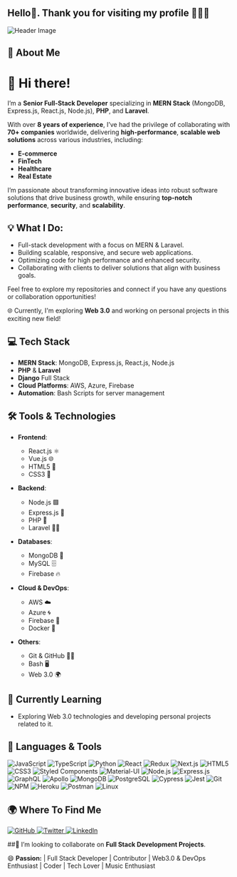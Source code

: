## Hello👋. Thank you for visiting my profile 👩🏾‍💻 

![Header Image](https://staging30.tekkiwebsolutions.com/wp-content/uploads/header-image.png)


## 🚀 About Me

# 👋 Hi there! 

I’m a **Senior Full-Stack Developer** specializing in **MERN Stack** (MongoDB, Express.js, React.js, Node.js), **PHP**, and **Laravel**. 

With over **8 years of experience**, I’ve had the privilege of collaborating with **70+ companies** worldwide, delivering **high-performance**, **scalable web solutions** across various industries, including:

- **E-commerce**
- **FinTech**
- **Healthcare**
- **Real Estate**

I’m passionate about transforming innovative ideas into robust software solutions that drive business growth, while ensuring **top-notch performance**, **security**, and **scalability**.

## 💡 What I Do:
- Full-stack development with a focus on MERN & Laravel.
- Building scalable, responsive, and secure web applications.
- Optimizing code for high performance and enhanced security.
- Collaborating with clients to deliver solutions that align with business goals.

Feel free to explore my repositories and connect if you have any questions or collaboration opportunities!

🌐 Currently, I'm exploring **Web 3.0** and working on personal projects in this exciting new field!

## 💻 Tech Stack

- **MERN Stack**: MongoDB, Express.js, React.js, Node.js
- **PHP** & **Laravel**
- **Django** Full Stack
- **Cloud Platforms**: AWS, Azure, Firebase
- **Automation**: Bash Scripts for server management

## 🛠️ Tools & Technologies

- **Frontend**: 
  - React.js ⚛️
  - Vue.js 🌐
  - HTML5 📄
  - CSS3 🎨

- **Backend**: 
  - Node.js 🟩
  - Express.js 🚀
  - PHP 🐘
  - Laravel 🧑‍💻

- **Databases**:
  - MongoDB 🍃
  - MySQL 🗄️
  - Firebase 🔥

- **Cloud & DevOps**:
  - AWS ☁️
  - Azure 🌀
  - Firebase 🔧
  - Docker 🐳

- **Others**:
  - Git & GitHub 🦸‍♂️
  - Bash 🖥️
  - Web 3.0 🌍

## 🌱 Currently Learning

- Exploring Web 3.0 technologies and developing personal projects related to it.


## 🌟 Languages & Tools

<p>
  <img src="https://img.shields.io/badge/JavaScript-323330?style=for-the-badge&logo=javascript&logoColor=F7DF1E" alt="JavaScript" />
  <img src="https://img.shields.io/badge/TypeScript-007ACC?style=for-the-badge&logo=typescript&logoColor=white" alt="TypeScript" />
  <img src="https://img.shields.io/badge/Python-3776AB?style=for-the-badge&logo=python&logoColor=white" alt="Python" />
  <img src="https://img.shields.io/badge/React-61DAFB?style=for-the-badge&logo=react&logoColor=white" alt="React" />
  <img src="https://img.shields.io/badge/Redux-764ABC?style=for-the-badge&logo=redux&logoColor=white" alt="Redux" />
  <img src="https://img.shields.io/badge/Next.js-000000?style=for-the-badge&logo=nextdotjs&logoColor=white" alt="Next.js" />
  <img src="https://img.shields.io/badge/HTML5-E34F26?style=for-the-badge&logo=html5&logoColor=white" alt="HTML5" />
  <img src="https://img.shields.io/badge/CSS3-1572B6?style=for-the-badge&logo=css3&logoColor=white" alt="CSS3" />
  <img src="https://img.shields.io/badge/Styled--Components-DB7093?style=for-the-badge&logo=styled-components&logoColor=white" alt="Styled Components" />
  <img src="https://img.shields.io/badge/Material--UI-0081CB?style=for-the-badge&logo=mui&logoColor=white" alt="Material-UI" />
  <img src="https://img.shields.io/badge/Node.js-339933?style=for-the-badge&logo=nodedotjs&logoColor=white" alt="Node.js" />
  <img src="https://img.shields.io/badge/Express.js-000000?style=for-the-badge&logo=express&logoColor=white" alt="Express.js" />
  <img src="https://img.shields.io/badge/GraphQL-E10098?style=for-the-badge&logo=graphql&logoColor=white" alt="GraphQL" />
  <img src="https://img.shields.io/badge/Apollo-311C87?style=for-the-badge&logo=apollographql&logoColor=white" alt="Apollo" />
  <img src="https://img.shields.io/badge/MongoDB-47A248?style=for-the-badge&logo=mongodb&logoColor=white" alt="MongoDB" />
  <img src="https://img.shields.io/badge/PostgreSQL-4169E1?style=for-the-badge&logo=postgresql&logoColor=white" alt="PostgreSQL" />
  <img src="https://img.shields.io/badge/Cypress-17202C?style=for-the-badge&logo=cypress&logoColor=white" alt="Cypress" />
  <img src="https://img.shields.io/badge/Jest-C21325?style=for-the-badge&logo=jest&logoColor=white" alt="Jest" />
  <img src="https://img.shields.io/badge/Git-F05032?style=for-the-badge&logo=git&logoColor=white" alt="Git" />
  <img src="https://img.shields.io/badge/NPM-CB3837?style=for-the-badge&logo=npm&logoColor=white" alt="NPM" />
  <img src="https://img.shields.io/badge/Heroku-430098?style=for-the-badge&logo=heroku&logoColor=white" alt="Heroku" />
  <img src="https://img.shields.io/badge/Postman-FF6C37?style=for-the-badge&logo=postman&logoColor=white" alt="Postman" />
  <img src="https://img.shields.io/badge/Linux-FCC624?style=for-the-badge&logo=linux&logoColor=black" alt="Linux" />
</p>

## 🌍 Where To Find Me

<p>
  <a href="#" target="_blank">
    <img src="https://img.shields.io/badge/GitHub-181717?style=for-the-badge&logo=github&logoColor=white" alt="GitHub" />
  </a>
  <a href="#" target="_blank">
    <img src="https://img.shields.io/badge/Twitter-1DA1F2?style=for-the-badge&logo=twitter&logoColor=white" alt="Twitter" />
  </a>
  <a href="#" target="_blank">
    <img src="https://img.shields.io/badge/LinkedIn-0077B5?style=for-the-badge&logo=linkedin&logoColor=white" alt="LinkedIn" />
  </a>
</p>

</p>

##👯 I’m looking to collaborate on **Full Stack Development Projects**.

😄 **Passion:** | Full Stack Developer | Contributor | Web3.0 & DevOps Enthusiast | Coder | Tech Lover | Music Enthusiast

